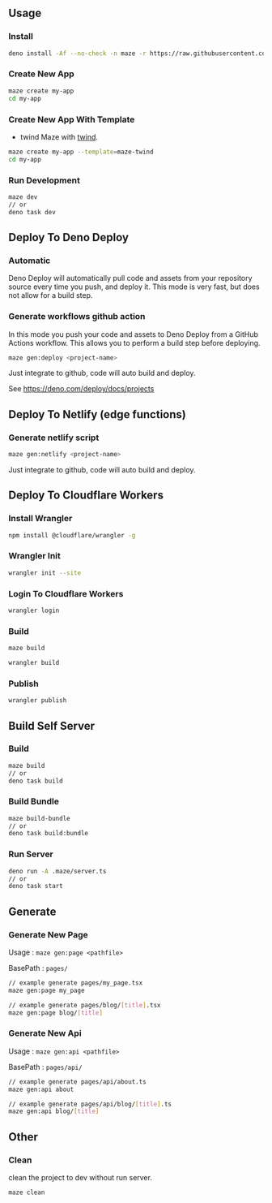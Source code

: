 ## Usage

### Install

```bash
deno install -Af --no-check -n maze -r https://raw.githubusercontent.com/herudi/maze/dev-0.0.8/cli.ts
```

### Create New App

```bash
maze create my-app
cd my-app
```

### Create New App With Template

- twind Maze with [twind](https://twind.dev/).

```bash
maze create my-app --template=maze-twind
cd my-app
```

### Run Development

```bash
maze dev
// or
deno task dev
```

## Deploy To Deno Deploy

### Automatic

Deno Deploy will automatically pull code and assets from your repository source
every time you push, and deploy it. This mode is very fast, but does not allow
for a build step.

### Generate workflows github action

In this mode you push your code and assets to Deno Deploy from a GitHub Actions
workflow. This allows you to perform a build step before deploying.

```bash
maze gen:deploy <project-name>
```

Just integrate to github, code will auto build and deploy.

See https://deno.com/deploy/docs/projects

## Deploy To Netlify (edge functions)

### Generate netlify script

```bash
maze gen:netlify <project-name>
```

Just integrate to github, code will auto build and deploy.

## Deploy To Cloudflare Workers

### Install Wrangler

```bash
npm install @cloudflare/wrangler -g
```

### Wrangler Init

```bash
wrangler init --site
```

### Login To Cloudflare Workers

```bash
wrangler login
```

### Build

```bash
maze build
```

```bash
wrangler build
```

### Publish

```bash
wrangler publish
```

## Build Self Server

### Build

```bash
maze build
// or
deno task build
```

### Build Bundle

```bash
maze build-bundle
// or
deno task build:bundle
```

### Run Server

```bash
deno run -A .maze/server.ts
// or
deno task start
```

## Generate

### Generate New Page

Usage : `maze gen:page <pathfile>`

BasePath : `pages/`

```bash
// example generate pages/my_page.tsx
maze gen:page my_page

// example generate pages/blog/[title].tsx
maze gen:page blog/[title]
```

### Generate New Api

Usage : `maze gen:api <pathfile>`

BasePath : `pages/api/`

```bash
// example generate pages/api/about.ts
maze gen:api about

// example generate pages/api/blog/[title].ts
maze gen:api blog/[title]
```

## Other

### Clean

clean the project to dev without run server.

```bash
maze clean
```
